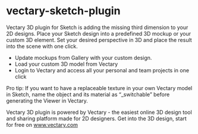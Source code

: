 # vectary-sketch-plugin

Vectary 3D plugin for Sketch is adding the missing third dimension to your 2D designs. Place your Sketch design into a predefined 3D mockup or your custom 3D element. Set your desired perspective in 3D and place the result into the scene with one click.

- Update mockups from Gallery with your custom design.
- Load your custom 3D model from Vectary
- Login to Vectary and access all your personal and team projects in one click

Pro tip: If you want to have a replaceable texture in your own Vectary model in Sketch, name the object and its material as “_switchable” before generating the Viewer in Vectary.

Vectary 3D plugin is powered by Vectary - the easiest online 3D design tool and sharing platform made for 2D designers. Get into the 3D design, start for free on www.vectary.com
